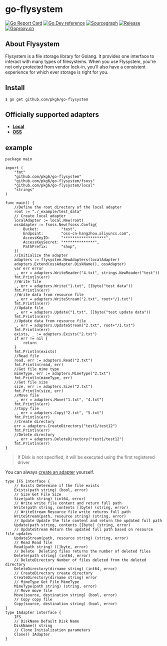 # go-flysystem

[![Go Report Card](https://goreportcard.com/badge/github.com/pkg6/go-flysystem)](https://goreportcard.com/report/github.com/pkg6/go-flysystem)
[![Go.Dev reference](https://img.shields.io/badge/go.dev-reference-blue?logo=go&logoColor=white)](https://pkg.go.dev/github.com/pkg6/go-flysystem?tab=doc)
[![Sourcegraph](https://sourcegraph.com/github.com/pkg6/go-flysystem/-/badge.svg)](https://sourcegraph.com/github.com/pkg6/go-flysystem?badge)
[![Release](https://img.shields.io/github/release/pkg6/go-flysystem.svg?style=flat-square)](https://github.com/pkg6/go-flysystem/releases)
[![Goproxy.cn](https://goproxy.cn/stats/github.com/pkg6/go-flysystem/badges/download-count.svg)](https://goproxy.cn)


## About Flysystem

Flysystem is a file storage library for Golang. It provides one interface to interact with many types of filesystems. When you use Flysystem, you're not only protected from vendor lock-in, you'll also have a consistent experience for which ever storage is right for you.

## Install

~~~
$ go get github.com/pkg6/go-flysystem
~~~

## Officially supported adapters

- **[Local](https://github.com/pkg6/go-flysystem/blob/main/local/)**
- **[OSS](https://help.aliyun.com/product/31815.html)**

## example

~~~
package main

import (
	"fmt"
	"github.com/pkg6/go-flysystem"
	"github.com/pkg6/go-flysystem/fsoss"
	"github.com/pkg6/go-flysystem/local"
	"strings"
)

func main() {
	//Define the root directory of the local adapter
	root := "./_example/test_data"
	// Create local adapter
	localAdapter := local.New(root)
	ossAdapter := fsoss.New(fsoss.Config{
		Bucket:          "test",
		Endpoint:        "oss-cn-hangzhou.aliyuncs.com",
		AccessKeyID:     "*******************",
		AccessKeySecret: "**************",
		PathPrefix:      "shop",
	})
	//Initialize the adapter
	adapters := flysystem.NewAdapters(localAdapter)
	adapters.Extend(ossAdapter.DiskName(), ossAdapter)
	var err error
	_, err = adapters.WriteReader("4.txt", strings.NewReader("test"))
	fmt.Println(err)
	//Write file
	_, err = adapters.Write("1.txt", []byte("test data"))
	fmt.Println(err)
	//Write data from resource file
	_, err = adapters.WriteStream("2.txt", root+"/1.txt")
	fmt.Println(err)
	//Update file
	_, err = adapters.Update("1.txt", []byte("test update data"))
	fmt.Println(err)
	//Update data from resource file
	_, err = adapters.UpdateStream("2.txt", root+"/1.txt")
	fmt.Println(err)
	exists, _ := adapters.Exists("2.txt")
	if err != nil {
		return
	}
	fmt.Println(exists)
	//Read file
	read, err := adapters.Read("2.txt")
	fmt.Println(read, err)
	//Get file mime type
	mimeType, err := adapters.MimeType("2.txt")
	fmt.Println(mimeType, err)
	//Get file size
	size, err := adapters.Size("2.txt")
	fmt.Println(size, err)
	//Move file
	_, err = adapters.Move("1.txt", "4.txt")
	fmt.Println(err)
	//Copy file
	_, err = adapters.Copy("2.txt", "5.txt")
	fmt.Println(err)
	//Create directory
	err = adapters.CreateDirectory("test1/test12")
	fmt.Println(err)
	//Delete directory
	_, err = adapters.DeleteDirectory("test1/test12")
	fmt.Println(err)
}
~~~

> If Disk is not specified, it will be executed using the first registered driver



You can always [create an adapter](https://github.com/pkg6/go-flysystem/blob/main/adapter.go) yourself.

~~~
type IFS interface {
	// Exists Determine if the file exists
	Exists(path string) (bool, error)
	// Size Get File Size
	Size(path string) (int64, error)
	// Write write file content and return full path
	Write(path string, contents []byte) (string, error)
	// WriteStream Resource file write returns full path
	WriteStream(path, resource string) (string, error)
	// Update Update the file content and return the updated full path
	Update(path string, contents []byte) (string, error)
	// UpdateStream Return the updated full path based on resource file updates
	UpdateStream(path, resource string) (string, error)
	// Read Read file
	Read(path string) ([]byte, error)
	// Delete  Deleting files returns the number of deleted files
	Delete(path string) (int64, error)
	// DeleteDirectory Number of files deleted from the deleted directory
	DeleteDirectory(dirname string) (int64, error)
	// CreateDirectory create directory
	CreateDirectory(dirname string) error
	// MimeType Get File MimeType
	MimeType(path string) (string, error)
	// Move move file
	Move(source, destination string) (bool, error)
	// Copy copy file
	Copy(source, destination string) (bool, error)
}
type IAdapter interface {
	IFS
	// DiskName Default Disk Name
	DiskName() string
	// Clone Initialization parameters
	Clone() IAdapter
}
~~~

